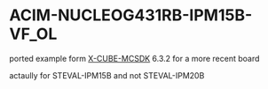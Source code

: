 # ACIM-NUCLEOG431RB-IPM15B-VF_OL
ported example form [X-CUBE-MCSDK](https://www.st.com/en/embedded-software/x-cube-mcsdk.html) 6.3.2 for a more recent board

actaully for STEVAL-IPM15B and not STEVAL-IPM20B

